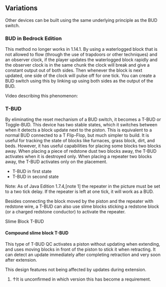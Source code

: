 ## Variations
Other devices can be built using the same underlying principle as the BUD switch.

### BUD in Bedrock Edition
This method no longer works in 1.14.1.
By using a waterlogged block that is not allowed to flow (through the use of trapdoors or other techniques) and an observer clock, if the player updates the waterlogged block rapidly and the observer clock is in the same chunk the clock will break and give a constant output out of both sides. Then whenever the block is next updated, one side of the clock will pulse off for one tick. You can create a BUD switch using this by linking up using both sides as the output of the BUD.

Video describing this phenomenon: 




### T-BUD
By eliminating the reset mechanism of a BUD switch, it becomes a T-BUD or Toggle-BUD. This device has two stable states, which it switches between when it detects a block update next to the piston. This is equivalent to a normal BUD connected to a T Flip-Flop, but much simpler to build. It is useful for tracking the state of blocks like furnaces, grass block, dirt, and beds. However, it has useful capabilities for placing some blocks two blocks away. When placing a piece of redstone dust two blocks away, the T-BUD activates when it is destroyed only. When placing a repeater two blocks away, the T-BUD activates only on the placement.

- T-BUD in first state
- T-BUD in second state

Note: As of Java Edition 1.7.4,[note 1] the repeater in the picture must be set to a two tick delay. If the repeater is left at one tick, it will work as a BUD.

Besides connecting the block moved by the piston and the repeater with redstone wire, a T-BUD can also use slime blocks sticking a redstone block (or a charged redstone conductor) to activate the repeater.

































Slime Block T-BUD

#### Compound slime block T-BUD
This type of T-BUD QC activates a piston without updating when extending, and uses moving blocks in front of the piston to stick it when retracting. It can detect an update immediately after completing retraction and very soon after extension.
























































































This design features not being affected by updates during extension.

1. ↑It is unconfirmed in which version this has become a requirement.


